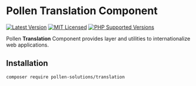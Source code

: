 # Pollen Translation Component

[![Latest Version](https://img.shields.io/badge/release-1.0.0-blue?style=for-the-badge)](https://www.presstify.com/pollen-solutions/translation/)
[![MIT Licensed](https://img.shields.io/badge/license-MIT-green?style=for-the-badge)](LICENSE.md)
[![PHP Supported Versions](https://img.shields.io/badge/PHP->=7.4-8892BF?style=for-the-badge&logo=php)](https://www.php.net/supported-versions.php)

Pollen **Translation** Component provides layer and utilities to internationalize web applications.

## Installation

```bash
composer require pollen-solutions/translation
```
